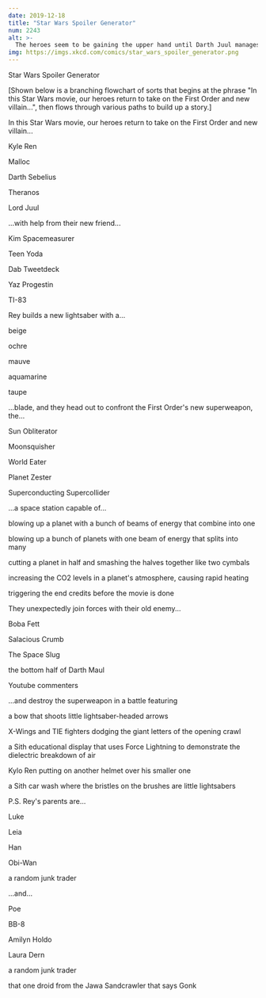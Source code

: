 ```yaml
---
date: 2019-12-18
title: "Star Wars Spoiler Generator"
num: 2243
alt: >-
  The heroes seem to be gaining the upper hand until Darth Juul manages to flip the switch on the car wash control panel from 'REGULAR' to 'PREMIUM.'
img: https://imgs.xkcd.com/comics/star_wars_spoiler_generator.png
---
```

Star Wars Spoiler Generator

[Shown below is a branching flowchart of sorts that begins at the phrase "In this Star Wars movie, our heroes return to take on the First Order and new villain...", then flows through various paths to build up a story.]

In this Star Wars movie, our heroes return to take on the First Order and new villain...

Kyle Ren

Malloc

Darth Sebelius

Theranos

Lord Juul

...with help from their new friend...

Kim Spacemeasurer

Teen Yoda

Dab Tweetdeck

Yaz Progestin

TI-83

Rey builds a new lightsaber with a...

beige

ochre

mauve

aquamarine

taupe

...blade, and they head out to confront the First Order's new superweapon, the...

Sun Obliterator

Moonsquisher

World Eater

Planet Zester

Superconducting Supercollider

...a space station capable of...

blowing up a planet with a bunch of beams of energy that combine into one

blowing up a bunch of planets with one beam of energy that splits into many

cutting a planet in half and smashing the halves together like two cymbals

increasing the CO2 levels in a planet's atmosphere, causing rapid heating

triggering the end credits before the movie is done

They unexpectedly join forces with their old enemy...

Boba Fett

Salacious Crumb

The Space Slug

the bottom half of Darth Maul

Youtube commenters

...and destroy the superweapon in a battle featuring

a bow that shoots little lightsaber-headed arrows

X-Wings and TIE fighters dodging the giant letters of the opening crawl

a Sith educational display that uses Force Lightning to demonstrate the dielectric breakdown of air

Kylo Ren putting on another helmet over his smaller one

a Sith car wash where the bristles on the brushes are little lightsabers

P.S. Rey's parents are...

Luke

Leia

Han

Obi-Wan

a random junk trader

...and...

Poe

BB-8

Amilyn Holdo

Laura Dern

a random junk trader

that one droid from the Jawa Sandcrawler that says Gonk